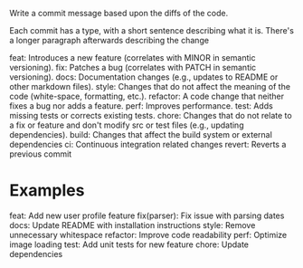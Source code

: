 Write a commit message based upon the diffs of the code.

Each commit has a type, with a short sentence describing what it is.  There's a longer paragraph afterwards describing the change

feat: Introduces a new feature (correlates with MINOR in semantic versioning). 
fix: Patches a bug (correlates with PATCH in semantic versioning). 
docs: Documentation changes (e.g., updates to README or other markdown files). 
style: Changes that do not affect the meaning of the code (white-space, formatting, etc.). 
refactor: A code change that neither fixes a bug nor adds a feature. 
perf: Improves performance. 
test: Adds missing tests or corrects existing tests. 
chore: Changes that do not relate to a fix or feature and don't modify src or test files (e.g., updating dependencies). 
build: Changes that affect the build system or external dependencies 
ci: Continuous integration related changes 
revert: Reverts a previous commit 

# Examples

feat: Add new user profile feature
fix(parser): Fix issue with parsing dates
docs: Update README with installation instructions
style: Remove unnecessary whitespace
refactor: Improve code readability
perf: Optimize image loading
test: Add unit tests for new feature
chore: Update dependencies 
